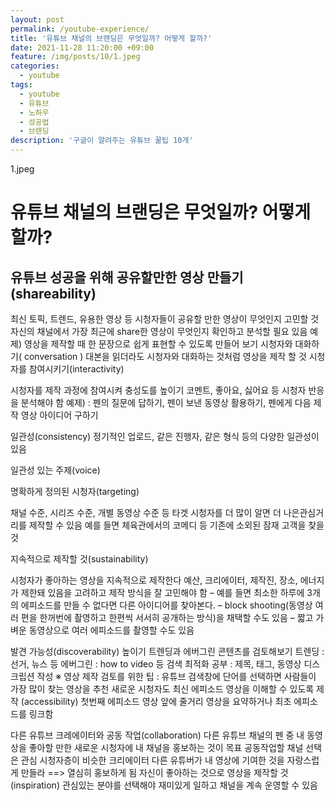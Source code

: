 ```yaml
---
layout: post
permalink: /youtube-experience/
title: '유튜브 채널의 브랜딩은 무엇일까? 어떻게 할까?'
date: 2021-11-28 11:20:00 +09:00
feature: /img/posts/10/1.jpeg
categories:
  - youtube
tags:
  - youtube
  - 유튜브
  - 노하우
  - 성공법
  - 브랜딩
description: '구글이 알려주는 유튜브 꿀팁 10개'
---
```

1.jpeg

<h1>유튜브 채널의 브랜딩은 무엇일까? 어떻게 할까?</h1>

<h2>유튜브 성공을 위해 공유할만한 영상 만들기(shareability)</h2>

최신 토픽, 트렌드, 유용한 영상 등 시청자들이 공유할 만한 영상이 무엇인지 고민할 것
자신의 채널에서 가장 최근에 share한 영상이 무엇인지 확인하고 분석할 필요 있음
예제) 영상을 제작할 때 한 문장으로 쉽게 표현할 수 있도록 만들어 보기
시청자와 대화하기( conversation )
대본을 읽더라도 시청자와 대화하는 것처럼 영상을 제작 할 것
시청자를 참여시키기(interactivity)

시청자를 제작 과정에 참여시켜 충성도를 높이기
코멘트, 좋아요, 싫어요 등 시청자 반응을 분석해야 함
예제) : 펜의 질문에 답하기, 펜이 보낸 동영상 활용하기, 펜에게 다음 제작 영상 아이디어 구하기

일관성(consistency)
정기적인 업로드, 같은 진행자, 같은 형식 등의 다양한 일관성이 있음

일관성 있는 주제(voice)

명확하게 정의된 시청자(targeting)

채널 수준, 시리즈 수준, 개별 동영상 수준 등
타겟 시청자를 더 많이 알면 더 나은관심거리를 제작할 수 있음
예를 들면 체육관에서의 코메디 등
기존에 소외된 잠재 고객을 찾을 것

지속적으로 제작할 것(sustainability)

시청자가 좋아하는 영상을 지속적으로 제작한다
예산, 크리에이터, 제작진, 장소, 에너지가 제한돼 있음을 고려하고 제작 방식을 잘 고민해야 함
– 예를 들면 최소한 하루에 3개의 에피소드를 만들 수 없다면 다른 아이디어를 찾아본다.
– block shooting(동영상 여러 편을 한꺼번에 촬영하고 한편씩 서서히 공개하는 방식)을 채택할 수도 있음
– 짧고 가벼운 동영상으로 여러 에피소드를 촬영할 수도 있음

발견 가능성(discoverability) 높이기
트렌딩과 에버그린 콘텐츠를 검토해보기
트렌딩 : 선거, 뉴스 등
에버그린 : how to video 등
검색 최적화 공부 : 제목, 태그, 동영상 디스크립션 작성
※ 영상 제작 검토를 위한 팁 : 유튜브 검색창에 단어를 선택하면 사람들이 가장 많이 찾는 영상을 추천
새로운 시청자도 최신 에피소드 영상을 이해할 수 있도록 제작 (accessibility)
첫번째 에피소드 영상 앞에 줄거리 영상을 요약하거나 최초 에피소드를 링크함

다른 유튜브 크레에이터와 공동 작업(collaboration)
다른 유튜브 채널의 펜 중 내 동영상을 좋아할 만한 새로운 시청자에 내 채널을 홍보하는 것이 목표
공동작업할 채널 선택은 관심 시청자층이 비슷한 크리에이터
다른 유튜버가 내 영상에 기여한 것을 자랑스럽게 만들라 ==> 열심히 홍보하게 됨
자신이 좋아하는 것으로 영상을 제작할 것(inspiration)
관심있는 분야를 선택해야 재미있게 일하고 채널을 계속 운영할 수 있음
